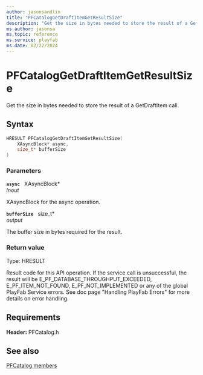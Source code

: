 ```yaml
---
author: jasonsandlin
title: "PFCatalogGetDraftItemGetResultSize"
description: "Get the size in bytes needed to store the result of a GetDraftItem call."
ms.author: jasonsa
ms.topic: reference
ms.service: playfab
ms.date: 02/22/2024
---
```


# PFCatalogGetDraftItemGetResultSize  

Get the size in bytes needed to store the result of a GetDraftItem call.  

## Syntax  
  
```cpp
HRESULT PFCatalogGetDraftItemGetResultSize(  
    XAsyncBlock* async,  
    size_t* bufferSize  
)  
```  
  
### Parameters  
  
**`async`** &nbsp; XAsyncBlock*  
*_Inout_*  
  
XAsyncBlock for the async operation.  
  
**`bufferSize`** &nbsp; size_t*  
*output*  
  
The buffer size in bytes required for the result.  
  
  
### Return value
Type: HRESULT
  
Result code for this API operation. If the service call is unsuccessful, the result will be E_PF_DATABASE_THROUGHPUT_EXCEEDED, E_PF_ITEM_NOT_FOUND, E_PF_NOT_IMPLEMENTED or any of the global PlayFab Service errors. See doc page "Handling PlayFab Errors" for more details on error handling.
  
  
## Requirements  
  
**Header:** PFCatalog.h
  
## See also  
[PFCatalog members](../pfcatalog_members.md)  

  
  

